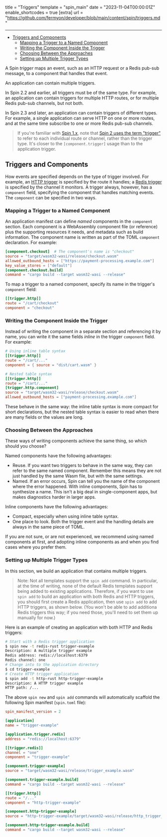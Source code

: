 title = "Triggers"
template = "spin_main"
date = "2023-11-04T00:00:01Z"
enable_shortcodes = true
[extra]
url = "https://github.com/fermyon/developer/blob/main/content/spin/triggers.md"

---
- [Triggers and Components](#triggers-and-components)
  - [Mapping a Trigger to a Named Component](#mapping-a-trigger-to-a-named-component)
  - [Writing the Component Inside the Trigger](#writing-the-component-inside-the-trigger)
  - [Choosing Between the Approaches](#choosing-between-the-approaches)
  - [Setting up Multiple Trigger Types](#setting-up-multiple-trigger-types)

A Spin _trigger_ maps an event, such as an HTTP request or a Redis pub-sub message, to a component that handles that event.

An application can contain multiple triggers.

In Spin 2.2 and earlier, all triggers must be of the same type.  For example, an application can contain triggers for multiple HTTP routes, or for multiple Redis pub-sub channels, but not both.

In Spin 2.3 and later, an application can contain triggers of different types.  For example, a single application can serve HTTP on one or more routes, and at the same time subscribe to one or more Redis pub-sub channels. 

> If you're familiar with [Spin 1.x](/spin/manifest-reference-v1#the-trigger-table), note that [Spin 2 uses the term "trigger"](/spin/manifest-reference#the-trigger-table) to refer to each individual route or channel, rather than the trigger type. It's closer to the `[component.trigger]` usage than to the application trigger.

## Triggers and Components

How events are specified depends on the type of trigger involved. For example, an [HTTP trigger](./http-trigger.md) is specified by the route it handles; a [Redis trigger](./redis-trigger.md) is specified by the channel it monitors. A trigger always, however, has a `component` field, specifying the component that handles matching events.  The `component` can be specified in two ways.

### Mapping a Trigger to a Named Component

An application manifest can define _named_ components in the `component` section. Each component is a WebAssembly component file (or reference) plus the supporting resources it needs, and metadata such as build information. The component name is written as part of the TOML `component` declaration. For example:

```toml
[component.checkout]  # The component's name is "checkout"
source = "target/wasm32-wasi/release/checkout.wasm"
allowed_outbound_hosts = ["https://payment-processing.example.com"]
key_value_stores = ["default"]
[component.checkout.build]
command = "cargo build --target wasm32-wasi --release"
```

To map a trigger to a named component, specify its name in the trigger's `component` field:

```toml
[[trigger.http]]
route = "/cart/checkout"
component = "checkout"
```

### Writing the Component Inside the Trigger

Instead of writing the component in a separate section and referencing it by name, you can write it the same fields _inline_ in the trigger `component` field.  For example:

```toml
# Using inline table syntax
[[trigger.http]]
route = "/cart/..."
component = { source = "dist/cart.wasm" }

# Nested table syntax
[[trigger.http]]
route = "/cart/..."
[trigger.http.component]
source = "target/wasm32-wasi/release/checkout.wasm"
allowed_outbound_hosts = ["payment-processing.example.com"]
```

These behave in the same way: the inline table syntax is more compact for short declarations, but the nested table syntax is easier to read when there are many fields or the values are long.

### Choosing Between the Approaches

These ways of writing components achieve the same thing, so which should you choose?

Named components have the following advantages:

* Reuse. If you want two triggers to behave in the same way, they can refer to the same named component. Remember this means they are not just handled by the same Wasm file, but with the same settings.
* Named. If an error occurs, Spin can tell you the name of the component where the error happened. With inline components, Spin has to synthesize a name. This isn't a big deal in single-component apps, but makes diagnostics harder in larger apps.

Inline components have the following advantages:

* Compact, especially when using inline table syntax.
* One place to look. Both the trigger event and the handling details are always in the same piece of TOML.

If you are not sure, or are not experienced, we recommend using named components at first, and adopting inline components as and when you find cases where you prefer them.

### Setting up Multiple Trigger Types

In this section, we build an application that contains multiple triggers.

> Note: Not all templates support the `spin add` command. In particular, at the time of writing, none of the default Redis templates support being added to existing applications. Therefore, if you want to use `spin add` to build an application with both Redis and HTTP triggers, you should first create a Redis application, then use `spin add` to add HTTP triggers, as shown below. (You won't be able to add additiona Redis triggers this way; if you need those, you'll need to set them up manually for now.)

Here is an example of creating an application with both HTTP and Redis triggers:

<!-- @nocpy -->

```bash
# Start with a Redis trigger application
$ spin new -t redis-rust trigger-example
Description: A multiple trigger example
Redis address: redis://localhost:6379
Redis channel: one
# Change into to the application directory
$ cd trigger-example 
# Create HTTP trigger application
$ spin add -t http-rust http-trigger-example  
Description: A HTTP trigger example
HTTP path: /...
```

The above `spin new` and `spin add` commands will automatically scaffold the following Spin manifest (`spin.toml` file):

<!-- @nocpy -->

```toml
spin_manifest_version = 2

[application]
name = "trigger-example"

[application.trigger.redis]
address = "redis://localhost:6379"

[[trigger.redis]]
channel = "one"
component = "trigger-example"

[component.trigger-example]
source = "target/wasm32-wasi/release/trigger_example.wasm"

[component.trigger-example.build]
command = "cargo build --target wasm32-wasi --release"

[[trigger.http]]
route = "/..."
component = "http-trigger-example"

[component.http-trigger-example]
source = "http-trigger-example/target/wasm32-wasi/release/http_trigger_example.wasm"

[component.http-trigger-example.build]
command = "cargo build --target wasm32-wasi --release"
```